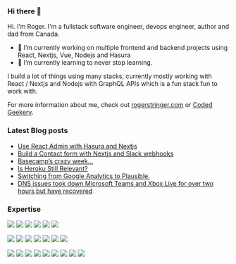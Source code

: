 ### Hi there 👋


Hi. I’m Roger. I'm a fullstack software engineer, devops engineer, author and dad from Canada.

- 🔭 I’m currently working on multiple frontend and backend projects using React, Nextjs, Vue, Nodejs and Hasura
- 🌱 I’m currently learning to never stop learning.

I build a lot of things using many stacks, currently mostly working with React / Nextjs and Nodejs with GraphQL APIs which is a fun stack fun to work with.

For more information about me, check out [rogerstringer.com](https://rogerstringer.com/) or [Coded Geekery](https://codedgeekery.com/).

### Latest Blog posts
<!-- BLOG-POST-LIST:START -->
- [Use React Admin with Hasura and Nextjs](https://codedgeekery.com/blog/react-admin-hasura)
- [Build a Contact form with Nextjs and Slack webhooks](https://codedgeekery.com/blog/contact-form-slack)
- [Basecamp’s crazy week...](https://rogerstringer.com/basecamp-crazy-week/)
- [Is Heroku Still Relevant?](https://rogerstringer.com/is-heroku-still-relevant/)
- [Switching from Google Analytics to Plausible.](https://rogerstringer.com/switching-from-google-analytics-to-plausible/)
- [DNS issues took down Microsoft Teams and Xbox Live for over two hours but have recovered](https://rogerstringer.com/dns-issues-took-down-microsoft-teams-and-xbox-live-for-over-two-hours-but-have-recovered/)
<!-- BLOG-POST-LIST:END -->


### Expertise

![](https://img.shields.io/badge/react%20-%2320232a.svg?&style=for-the-badge&logo=react&logoColor=%2361DAFB)
![](https://img.shields.io/badge/nextjs%20-%2320232a.svg?&style=for-the-badge&logo=next.js&logoColor=%2361DAFB)
![](https://img.shields.io/badge/vue%20-%2320232a.svg?&style=for-the-badge&logo=vue.js&logoColor=%2361DAFB)
![](https://img.shields.io/badge/node.js%20-%2343853D.svg?&style=for-the-badge&logo=node.js&logoColor=white&color=black)
![](https://img.shields.io/badge/php%20-%2343853D.svg?&style=for-the-badge&logo=php&logoColor=white)
![](https://img.shields.io/badge/twilio%20-%2343853D.svg?&style=for-the-badge&logo=twilio&logoColor=white&color=red)

![](https://img.shields.io/badge/Amazon%20AWS-%23232F3E?logo=amazon-aws&logoColor=white&style=for-the-badge)
![](https://img.shields.io/badge/Docker-%23316192.svg?&style=for-the-badge&logo=docker&logoColor=white)
![](https://img.shields.io/badge/Kubernetes-3DDC84?logo=kubernetes&style=for-the-badge&logoColor=white)
![](https://img.shields.io/badge/OpenFaas-3DDC84?logo=openfaas&style=for-the-badge&logoColor=white&color=blue)
![](https://img.shields.io/badge/Serverless-3DDC84?logo=serverless&style=for-the-badge&logoColor=white&color=blue)
![](https://img.shields.io/badge/Vercel-3DDC84?logo=vercel&style=for-the-badge&logoColor=white&color=blue)
![](https://img.shields.io/badge/Netlify-3DDC84?logo=netlify&style=for-the-badge&logoColor=white&color=blue)

![](https://img.shields.io/badge/GraphQL%20-%2343853D.svg?style=for-the-badge&logo=graphql&logoColor=white&color=blue) 
![](https://img.shields.io/badge/hasura%20-%2343853D.svg?style=for-the-badge&logo=hasura&logoColor=white&color=green) 
![](https://img.shields.io/badge/prisma%20-%2343853D.svg?style=for-the-badge&logo=prisma&logoColor=white&color=blue) 
![](https://img.shields.io/badge/PostgreSQL%20-%2343853D.svg?style=for-the-badge&logo=postgresql&logoColor=white&color=blue) 
![](https://img.shields.io/badge/MySQL%20-%2343853D.svg?style=for-the-badge&logo=mysql&logoColor=white&color=blue)
![](https://img.shields.io/badge/MongDB%20-%2343853D.svg?style=for-the-badge&logo=mongodb&logoColor=white&color=blue) 
![](https://img.shields.io/badge/Supabase%20-%2343853D.svg?style=for-the-badge&logo=supabase&logoColor=white&color=blue)
![](https://img.shields.io/badge/Fauna%20-%2343853D.svg?style=for-the-badge&logo=graphql&logoColor=white&color=blue)
![](https://img.shields.io/badge/Firebase%20-%2343853D.svg?style=for-the-badge&logo=firebase&logoColor=white&color=orange)


<!--
**freekrai/freekrai** is a ✨ _special_ ✨ repository because its `README.md` (this file) appears on your GitHub profile.

Here are some ideas to get you started:

- 🔭 I’m currently working on ...
- 🌱 I’m currently learning ...
- 👯 I’m looking to collaborate on ...
- 🤔 I’m looking for help with ...
- 💬 Ask me about ...
- 📫 How to reach me: ...
- 😄 Pronouns: ...
- ⚡ Fun fact: ...
-->
